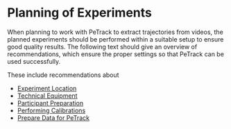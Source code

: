 # Planning of Experiments

When planning to work with PeTrack to extract trajectories from videos, 
the planned experiments should be performed within a suitable setup to 
ensure good quality results. The following text should give an overview of 
recommendations, which ensure the proper settings so that PeTrack can be 
used successfully.

These include recommendations about
- [Experiment Location](location.md)
- [Technical Equipment](technical_equipment.md)
- [Participant Preparation](participants.md)
- [Performing Calibrations](calibration.md)
- [Prepare Data for PeTrack](data_preparation.md)

